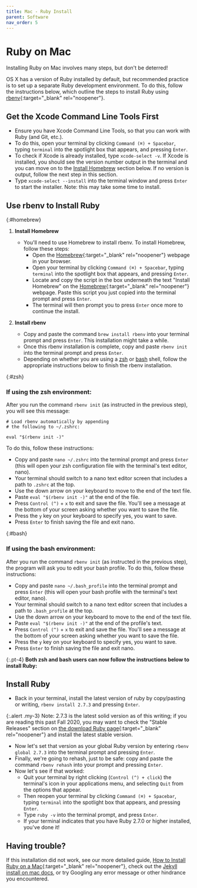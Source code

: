 ```yaml
---
title: Mac - Ruby Install
parent: Software
nav_order: 5
---
```


# Ruby on Mac

Installing Ruby on Mac involves many steps, but don't be deterred!

OS X has a version of Ruby installed by default, but recommended practice is to set up a separate Ruby development environment.
To do this, follow the instructions below, which outline the steps to install Ruby using [rbenv](https://github.com/rbenv/rbenv){:target="_blank" rel="noopener"}.

## Get the Xcode Command Line Tools First

- Ensure you have Xcode Command Line Tools, so that you can work with Ruby (and Git, etc.).
- To do this, open your terminal by clicking `Command (⌘) + Spacebar`, typing `terminal` into the spotlight box that appears, and pressing `Enter`.
- To check if Xcode is already installed, type `xcode-select -v`. If Xcode is installed, you should see the version number output in the terminal and you can move on to the [Install Homebrew](#homebrew) section below. If no version is output, follow the next step in this section.
- Type `xcode-select --install` into the terminal window and press `Enter` to start the installer. Note: this may take some time to install.

## Use rbenv to Install Ruby

{:#homebrew}
1. **Install Homebrew**
    - You'll need to use Homebrew to install rbenv. To install Homebrew, follow these steps:
        - Open the [Homebrew](https://brew.sh/){:target="_blank" rel="noopener"} webpage in your browser.
        - Open your terminal by clicking `Command (⌘) + Spacebar`, typing `terminal` into the spotlight box that appears, and pressing `Enter`.
        - Locate and copy the script in the box underneath the text "Install Homebrew" on the [Homebrew](https://brew.sh/){:target="_blank" rel="noopener"} webpage. Paste this script you just copied into the terminal prompt and press `Enter`.
        - The terminal will then prompt you to press `Enter` once more to continue the install.

2. **Install rbenv**
    - Copy and paste the command `brew install rbenv` into your terminal prompt and press `Enter`. This installation might take a while.
    - Once this rbenv installation is complete, copy and paste `rbenv init` into the terminal prompt and press `Enter`.
    - Depending on whether you are using a [zsh](#zsh) or [bash](#bash) shell, follow the appropriate instructions below to finish the rbenv installation.

{:#zsh}
### If using the zsh environment:

After you run the command `rbenv init` (as instructed in the previous step), you will see this message:

```
# Load rbenv automatically by appending
# the following to ~/.zshrc:

eval "$(rbenv init -)"
```

To do this, follow these instructions:
- Copy and paste `nano ~/.zshrc` into the terminal prompt and press `Enter` (this will open your zsh configuration file with the terminal's text editor, nano). 
- Your terminal should switch to a nano text editor screen that includes a path to `.zshrc` at the top. 
- Use the down arrow on your keyboard to move to the end of the text file.
- Paste `eval "$(rbenv init -)"` at the end of the file.
- Press `Control (^)` + `x` to exit and save the file. You'll see a message at the bottom of your screen asking whether you want to save the file.
- Press the `y` key on your keyboard to specify yes, you want to save.
- Press `Enter` to finish saving the file and exit nano.

{:#bash}
### If using the bash environment:

After you run the command `rbenv init` (as instructed in the previous step), the program will ask you to edit your bash profile. To do this, follow these instructions:
- Copy and paste `nano ~/.bash_profile` into the terminal prompt and press `Enter` (this will open your bash profile with the terminal's text editor, nano). 
- Your terminal should switch to a nano text editor screen that includes a path to `.bash_profile` at the top. 
- Use the down arrow on your keyboard to move to the end of the text file.
- Paste `eval "$(rbenv init -)"` at the end of the profile's text.
- Press `Control (^)` + `x` to exit and save the file. You'll see a message at the bottom of your screen asking whether you want to save the file.
- Press the `y` key on your keyboard to specify yes, you want to save.
- Press `Enter` to finish saving the file and exit nano.

{:.pt-4}
**Both zsh and bash users can now follow the instructions below to install Ruby:**

## Install Ruby

- Back in your terminal, install the latest version of ruby by copy/pasting or writing, `rbenv install 2.7.3` and pressing `Enter`.

{:.alert .my-3}
Note: 2.7.3 is the latest solid version as of this writing; if you are reading this past Fall 2020, you may want to check the "Stable Releases" section on [the download Ruby page](https://www.ruby-lang.org/en/downloads/){:target="_blank" rel="noopener"} and install the latest stable version.

- Now let's set that version as your global Ruby version by entering `rbenv global 2.7.3` into the terminal prompt and pressing `Enter`.
- Finally, we're going to rehash, just to be safe: copy and paste the command `rbenv rehash` into your prompt and pressing `Enter`.
- Now let's see if that worked:
    - Quit your terminal by right clicking (`Control (^) + click`) the terminal's icon in your applications menu, and selecting `Quit` from the options that appear.
    - Then reopen your terminal by clicking `Command (⌘) + Spacebar`, typing `terminal` into the spotlight box that appears, and pressing `Enter`.
    - Type `ruby -v` into the terminal prompt, and press `Enter`.
    - If your terminal indicates that you have Ruby 2.7.0 or higher installed, you've done it!

## Having trouble?

If this installation did not work, see our more detailed guide, [How to Install Ruby on a Mac](https://lib-static.github.io/howto/howtos/installrubymac.html){:target="_blank" rel="noopener"}, check out the [Jekyll install on mac docs](https://jekyllrb.com/docs/installation/macos/), or try Googling any error message or other hindrance you encountered.
